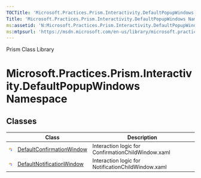 ```yaml
---
TOCTitle: 'Microsoft.Practices.Prism.Interactivity.DefaultPopupWindows Namespace'
Title: 'Microsoft.Practices.Prism.Interactivity.DefaultPopupWindows Namespace ()'
ms:assetid: 'N:Microsoft.Practices.Prism.Interactivity.DefaultPopupWindows'
ms:mtpsurl: 'https://msdn.microsoft.com/en-us/library/microsoft.practices.prism.interactivity.defaultpopupwindows(v=pandp.50)'
---
```


Prism Class Library

# Microsoft.Practices.Prism.Interactivity.DefaultPopupWindows Namespace

## Classes

<table>

<thead>
<tr class="header">
<th> </th>
<th>Class</th>
<th>Description</th>
</tr>
</thead>
<tbody>
<tr class="odd">
<td><img src="images/public-class.gif" title="Public class" /></td>
<td><a href="https://msdn.microsoft.com/library/microsoft.practices.prism.interactivity.defaultpopupwindows.defaultconfirmationwindow">DefaultConfirmationWindow</a></td>
<td><div class="summary">
Interaction logic for ConfirmationChildWindow.xaml
</div></td>
</tr>
<tr class="even">
<td><img src="images/public-class.gif" title="Public class" /></td>
<td><a href="https://msdn.microsoft.com/library/microsoft.practices.prism.interactivity.defaultpopupwindows.defaultnotificationwindow">DefaultNotificationWindow</a></td>
<td><div class="summary">
Interaction logic for NotificationChildWindow.xaml
</div></td>
</tr>
</tbody>
</table>
